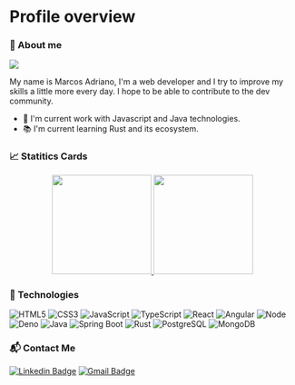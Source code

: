 # Profile overview

### :wave: About me

<img src="https://img.shields.io/static/v1?label=Overview&message=Marcos+Adriano&color=AFEEEE&style=for-the-badge&logo=GitHub">

<p>
My name is Marcos Adriano, I'm a web developer and I try to improve my skills a little more every day. I hope to be able to contribute to the dev community.
</p>


- :briefcase: I'm current work with Javascript and Java technologies.
- :books: I'm current learning Rust and its ecosystem.

### :chart_with_upwards_trend: Statitics Cards

<div align="center">
  <a href="https://github.com/anuraghazra/github-readme-stats">
    <img height=175 src="https://github-readme-stats.vercel.app/api/top-langs/?username=marcosadriano05&layout=compact">
  </a>
  <a href="https://github.com/anuraghazra/github-readme-stats">
    <img height=175 src="https://github-readme-stats.vercel.app/api?username=marcosadriano05&show_icons=true&title_color=6A5ACD&text_color=000000&icon_color=483D8Bbg_color=FFFAFA&cache_seconds=2300">
  </a>
</div>

### :rocket: Technologies
![HTML5](https://img.shields.io/badge/-HTML5-E34F26?style=plastic&logo=html5&logoColor=white)
![CSS3](https://img.shields.io/badge/-CSS3-1572B6?style=plastic&logo=css3)
![JavaScript](https://img.shields.io/badge/-JavaScript-black?style=plastic&logo=javascript)
![TypeScript](https://img.shields.io/badge/-TypeScript-lightcyan?style=plastic&logo=typescript)
![React](https://img.shields.io/badge/-React-3b2e5a?style=plastic&logo=react)
![Angular](https://img.shields.io/badge/-Angular-red?style=plastic&logo=angularjs)
![Node](https://img.shields.io/badge/-Node-white?style=plastic&logo=Node.js)
![Deno](https://img.shields.io/badge/-Deno-black?style=plastic&logo=deno)
![Java](https://img.shields.io/badge/-Java-white?style=plastic&logo=java&logoColor=orange)
![Spring Boot](https://img.shields.io/badge/-Spring%20Boot-black?style=plastic&logo=springboot&logoColor=green)
![Rust](https://img.shields.io/badge/-Rust-white?style=plastic&logo=rust&color=black)
![PostgreSQL](https://img.shields.io/badge/-PostgreSQL-lightcyan?style=plastic&logo=postgresql)
![MongoDB](https://img.shields.io/badge/-MongoDB-black?style=plastic&logo=mongodb)

### :mailbox_with_mail: Contact Me
[![Linkedin Badge](https://img.shields.io/badge/-Linkedin-blue?style=flat-square&logo=Linkedin&logoColor=white&link=https://www.linkedin.com/in/marcosadriano05/)](https://www.linkedin.com/in/marcosadriano05/)
[![Gmail Badge](https://img.shields.io/badge/-Gmail-c14438?style=flat-square&logo=Gmail&logoColor=white&link=mailto:marcosadriano740@gmail.com)](mailto:marcosadriano740@gmail.com)
